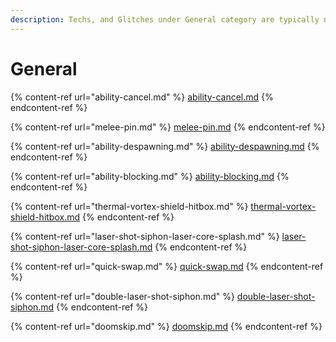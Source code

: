 ```yaml
---
description: Techs, and Glitches under General category are typically not titan-specific.
---
```


# General

{% content-ref url="ability-cancel.md" %}
[ability-cancel.md](ability-cancel.md)
{% endcontent-ref %}

{% content-ref url="melee-pin.md" %}
[melee-pin.md](melee-pin.md)
{% endcontent-ref %}

{% content-ref url="ability-despawning.md" %}
[ability-despawning.md](ability-despawning.md)
{% endcontent-ref %}

{% content-ref url="ability-blocking.md" %}
[ability-blocking.md](ability-blocking.md)
{% endcontent-ref %}

{% content-ref url="thermal-vortex-shield-hitbox.md" %}
[thermal-vortex-shield-hitbox.md](thermal-vortex-shield-hitbox.md)
{% endcontent-ref %}

{% content-ref url="laser-shot-siphon-laser-core-splash.md" %}
[laser-shot-siphon-laser-core-splash.md](laser-shot-siphon-laser-core-splash.md)
{% endcontent-ref %}

{% content-ref url="quick-swap.md" %}
[quick-swap.md](quick-swap.md)
{% endcontent-ref %}

{% content-ref url="double-laser-shot-siphon.md" %}
[double-laser-shot-siphon.md](double-laser-shot-siphon.md)
{% endcontent-ref %}

{% content-ref url="doomskip.md" %}
[doomskip.md](doomskip.md)
{% endcontent-ref %}
